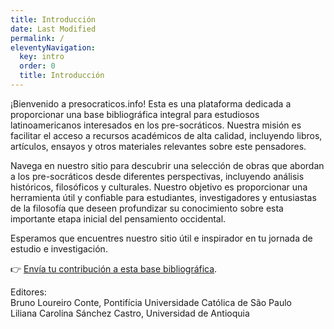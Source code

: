 ```yaml
---
title: Introducción
date: Last Modified
permalink: /
eleventyNavigation:
  key: intro
  order: 0
  title: Introducción
---
```

¡Bienvenido a presocraticos.info! Esta es una plataforma dedicada a proporcionar una base bibliográfica integral para estudiosos latinoamericanos interesados en los pre-socráticos. Nuestra misión es facilitar el acceso a recursos académicos de alta calidad, incluyendo libros, artículos, ensayos y otros materiales relevantes sobre este pensadores.

Navega en nuestro sitio para descubrir una selección de obras que abordan a los pre-socráticos desde diferentes perspectivas, incluyendo análisis históricos, filosóficos y culturales. Nuestro objetivo es proporcionar una herramienta útil y confiable para estudiantes, investigadores y entusiastas de la filosofía que deseen profundizar su conocimiento sobre esta importante etapa inicial del pensamiento occidental.

Esperamos que encuentres nuestro sitio útil e inspirador en tu jornada de estudio e investigación.

👉 [Envía tu contribución a esta base bibliográfica](https://forms.gle/yPPYWn5mt2FrfqABA).

Editores:  
Bruno Loureiro Conte, Pontifícia Universidade Católica de São Paulo  
Liliana Carolina Sánchez Castro, Universidad de Antioquia
